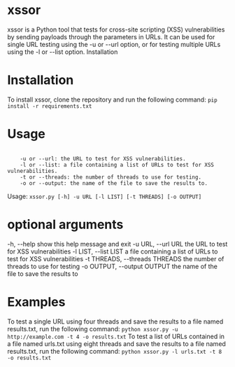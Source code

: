 # xssor
xssor is a Python tool that tests for cross-site scripting (XSS) vulnerabilities by sending payloads through the parameters in URLs. It can be used for single URL testing using the -u or --url option, or for testing multiple URLs using the -l or --list option.
Installation

# Installation
To install xssor, clone the repository and run the following command:
```pip install -r requirements.txt```

# Usage
```xssor takes four arguments:

    -u or --url: the URL to test for XSS vulnerabilities.
    -l or --list: a file containing a list of URLs to test for XSS vulnerabilities.
    -t or --threads: the number of threads to use for testing.
    -o or --output: the name of the file to save the results to.
```
Usage: ```xssor.py [-h] -u URL [-l LIST] [-t THREADS] [-o OUTPUT]```

# optional arguments
  -h, --help            show this help message and exit
  -u URL, --url URL     the URL to test for XSS vulnerabilities
  -l LIST, --list LIST  a file containing a list of URLs to test for XSS vulnerabilities
  -t THREADS, --threads THREADS
                        the number of threads to use for testing
  -o OUTPUT, --output OUTPUT
                        the name of the file to save the results to

# Examples
To test a single URL using four threads and save the results to a file named results.txt, run the following command:
```python xssor.py -u http://example.com -t 4 -o results.txt```
To test a list of URLs contained in a file named urls.txt using eight threads and save the results to a file named results.txt, run the following command:
```python xssor.py -l urls.txt -t 8 -o results.txt```
